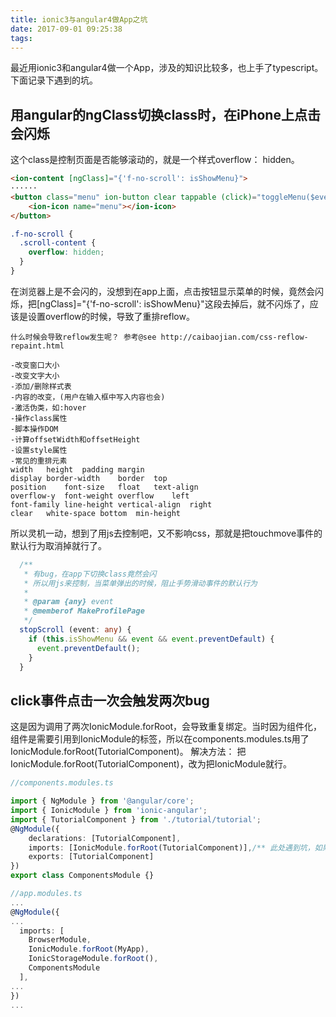 ```yaml
---
title: ionic3与angular4做App之坑
date: 2017-09-01 09:25:38
tags:
---
```

最近用ionic3和angular4做一个App，涉及的知识比较多，也上手了typescript。下面记录下遇到的坑。

## 用angular的ngClass切换class时，在iPhone上点击会闪烁
这个class是控制页面是否能够滚动的，就是一个样式overflow： hidden。
```html
<ion-content [ngClass]="{'f-no-scroll': isShowMenu}">
······
<button class="menu" ion-button clear tappable (click)="toggleMenu($event)">
    <ion-icon name="menu"></ion-icon>
</button>
```
```scss
.f-no-scroll {
  .scroll-content {
    overflow: hidden;
  }
}
```
在浏览器上是不会闪的，没想到在app上面，点击按钮显示菜单的时候，竟然会闪烁，把[ngClass]="{'f-no-scroll': isShowMenu}"这段去掉后，就不闪烁了，应该是设置overflow的时候，导致了重排reflow。
<!-- more -->
```
什么时候会导致reflow发生呢？ 参考@see http://caibaojian.com/css-reflow-repaint.html

-改变窗口大小
-改变文字大小
-添加/删除样式表
-内容的改变，(用户在输入框中写入内容也会)
-激活伪类，如:hover
-操作class属性
-脚本操作DOM
-计算offsetWidth和offsetHeight
-设置style属性
-常见的重排元素
width	height	padding	margin
display	border-width	border	top
position	font-size	float	text-align
overflow-y	font-weight	overflow	left
font-family	line-height	vertical-align	right
clear	white-space	bottom	min-height
```

所以灵机一动，想到了用js去控制吧，又不影响css，那就是把touchmove事件的默认行为取消掉就行了。
```typescript
  /**
   * 有bug，在app下切换class竟然会闪
   * 所以用js来控制，当菜单弹出的时候，阻止手势滑动事件的默认行为
   *
   * @param {any} event
   * @memberof MakeProfilePage
   */
  stopScroll (event: any) {
    if (this.isShowMenu && event && event.preventDefault) {
      event.preventDefault();
    }
  }
```

## click事件点击一次会触发两次bug
这是因为调用了两次IonicModule.forRoot，会导致重复绑定。当时因为组件化，组件是需要引用到IonicModule的标签，所以在components.modules.ts用了IonicModule.forRoot(TutorialComponent)。
解决方法： 把IonicModule.forRoot(TutorialComponent)，改为把IonicModule就行。
```typescript
//components.modules.ts

import { NgModule } from '@angular/core';
import { IonicModule } from 'ionic-angular';
import { TutorialComponent } from './tutorial/tutorial';
@NgModule({
	declarations: [TutorialComponent],
	imports: [IonicModule.forRoot(TutorialComponent)],/** 此处遇到坑，如果组件中用到ionic的组件，要加上 IonicModule.forRoot */
	exports: [TutorialComponent]
})
export class ComponentsModule {}

```

```typescript
//app.modules.ts
...
@NgModule({
...
  imports: [
    BrowserModule,
    IonicModule.forRoot(MyApp),
    IonicStorageModule.forRoot(),
    ComponentsModule
  ],
...
})
...
```